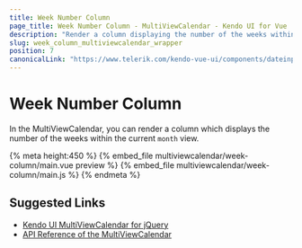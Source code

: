 ```yaml
---
title: Week Number Column
page_title: Week Number Column - MultiViewCalendar - Kendo UI for Vue
description: "Render a column displaying the number of the weeks within the current month view when working with the Kendo UI MultiViewCalendar Vue wrapper."
slug: week_column_multiviewcalendar_wrapper
position: 7
canonicalLink: "https://www.telerik.com/kendo-vue-ui/components/dateinputs/multiview-calendar/"
---
```


<div><WrapperBanner></WrapperBanner></div>

# Week Number Column

In the MultiViewCalendar, you can render a column which displays the number of the weeks within the current `month` view.

{% meta height:450 %}
{% embed_file multiviewcalendar/week-column/main.vue preview %}
{% embed_file multiviewcalendar/week-column/main.js %}
{% endmeta %}

## Suggested Links

* [Kendo UI MultiViewCalendar for jQuery](https://docs.telerik.com/kendo-ui/controls/scheduling/multiviewcalendar/overview)
* [API Reference of the MultiViewCalendar](https://docs.telerik.com/kendo-ui/api/javascript/ui/multiviewcalendar)
